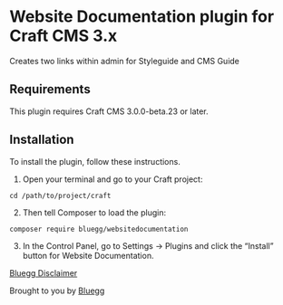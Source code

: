 # Website Documentation plugin for Craft CMS 3.x

Creates two links within admin for Styleguide and CMS Guide

## Requirements

This plugin requires Craft CMS 3.0.0-beta.23 or later.

## Installation

To install the plugin, follow these instructions.

1. Open your terminal and go to your Craft project:

```
cd /path/to/project/craft
```
2. Then tell Composer to load the plugin:

```
composer require bluegg/websitedocumentation
```

3. In the Control Panel, go to Settings → Plugins and click the “Install” button for Website Documentation.


[Bluegg Disclaimer](https://github.com/Bluegg/bluegg-open-source-disclaimer)

Brought to you by [Bluegg](https://bluegg.co.uk)
